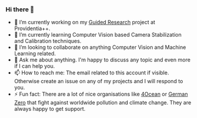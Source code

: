 ### Hi there 👋

- 🔭 I’m currently working on my [Guided Research](https://github.com/Brucknem/GuidedResearch) project at Providentia++.
- 🌱 I’m currently learning Computer Vision based Camera Stabilization and Calibration techniques.
- 👯 I’m looking to collaborate on anything Computer Vision and Machine Learning related.
- 💬 Ask me about anything. I'm happy to discuss any topic and even more if I can help you. 
- 📫 How to reach me: The email related to this account if visible. Otherwise create an issue on any of my projects and I will respond to you.
- ⚡ Fun fact: There are a lot of nice organisations like [4Ocean](https://www.4ocean.com/) or [German Zero](https://www.germanzero.de) that fight against worldwide pollution and climate change. They are always happy to get support.
